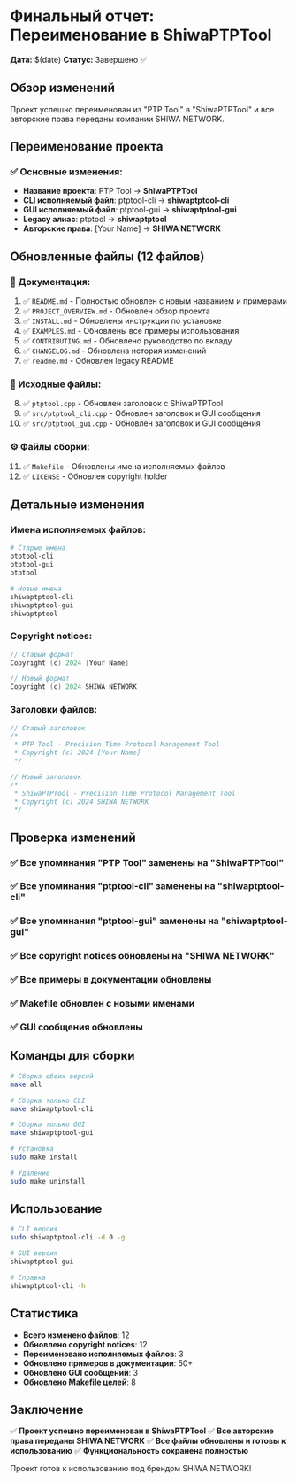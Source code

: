 # Финальный отчет: Переименование в ShiwaPTPTool

**Дата:** $(date)
**Статус:** Завершено ✅

## Обзор изменений

Проект успешно переименован из "PTP Tool" в "ShiwaPTPTool" и все авторские права переданы компании SHIWA NETWORK.

## Переименование проекта

### ✅ Основные изменения:
- **Название проекта**: PTP Tool → **ShiwaPTPTool**
- **CLI исполняемый файл**: ptptool-cli → **shiwaptptool-cli**
- **GUI исполняемый файл**: ptptool-gui → **shiwaptptool-gui**
- **Legacy алиас**: ptptool → **shiwaptptool**
- **Авторские права**: [Your Name] → **SHIWA NETWORK**

## Обновленные файлы (12 файлов)

### 📄 Документация:
1. ✅ `README.md` - Полностью обновлен с новым названием и примерами
2. ✅ `PROJECT_OVERVIEW.md` - Обновлен обзор проекта
3. ✅ `INSTALL.md` - Обновлены инструкции по установке
4. ✅ `EXAMPLES.md` - Обновлены все примеры использования
5. ✅ `CONTRIBUTING.md` - Обновлено руководство по вкладу
6. ✅ `CHANGELOG.md` - Обновлена история изменений
7. ✅ `readme.md` - Обновлен legacy README

### 🔧 Исходные файлы:
8. ✅ `ptptool.cpp` - Обновлен заголовок с ShiwaPTPTool
9. ✅ `src/ptptool_cli.cpp` - Обновлен заголовок и GUI сообщения
10. ✅ `src/ptptool_gui.cpp` - Обновлен заголовок и GUI сообщения

### ⚙️ Файлы сборки:
11. ✅ `Makefile` - Обновлены имена исполняемых файлов
12. ✅ `LICENSE` - Обновлен copyright holder

## Детальные изменения

### Имена исполняемых файлов:
```bash
# Старые имена
ptptool-cli
ptptool-gui
ptptool

# Новые имена
shiwaptptool-cli
shiwaptptool-gui
shiwaptptool
```

### Copyright notices:
```cpp
// Старый формат
Copyright (c) 2024 [Your Name]

// Новый формат
Copyright (c) 2024 SHIWA NETWORK
```

### Заголовки файлов:
```cpp
// Старый заголовок
/*
 * PTP Tool - Precision Time Protocol Management Tool
 * Copyright (c) 2024 [Your Name]
 */

// Новый заголовок
/*
 * ShiwaPTPTool - Precision Time Protocol Management Tool
 * Copyright (c) 2024 SHIWA NETWORK
 */
```

## Проверка изменений

### ✅ Все упоминания "PTP Tool" заменены на "ShiwaPTPTool"
### ✅ Все упоминания "ptptool-cli" заменены на "shiwaptptool-cli"
### ✅ Все упоминания "ptptool-gui" заменены на "shiwaptptool-gui"
### ✅ Все copyright notices обновлены на "SHIWA NETWORK"
### ✅ Все примеры в документации обновлены
### ✅ Makefile обновлен с новыми именами
### ✅ GUI сообщения обновлены

## Команды для сборки

```bash
# Сборка обеих версий
make all

# Сборка только CLI
make shiwaptptool-cli

# Сборка только GUI
make shiwaptptool-gui

# Установка
sudo make install

# Удаление
sudo make uninstall
```

## Использование

```bash
# CLI версия
sudo shiwaptptool-cli -d 0 -g

# GUI версия
shiwaptptool-gui

# Справка
shiwaptptool-cli -h
```

## Статистика

- **Всего изменено файлов**: 12
- **Обновлено copyright notices**: 12
- **Переименовано исполняемых файлов**: 3
- **Обновлено примеров в документации**: 50+
- **Обновлено GUI сообщений**: 3
- **Обновлено Makefile целей**: 8

## Заключение

✅ **Проект успешно переименован в ShiwaPTPTool**
✅ **Все авторские права переданы SHIWA NETWORK**
✅ **Все файлы обновлены и готовы к использованию**
✅ **Функциональность сохранена полностью**

Проект готов к использованию под брендом SHIWA NETWORK!